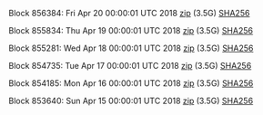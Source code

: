 Block 856384: Fri Apr 20 00:00:01 UTC 2018 [zip](https://dash-bootstrap.ams3.digitaloceanspaces.com/mainnet/2018-04-20/bootstrap.dat.zip) (3.5G) [SHA256](https://dash-bootstrap.ams3.digitaloceanspaces.com/mainnet/2018-04-20/sha256.txt)

Block 855834: Thu Apr 19 00:00:01 UTC 2018 [zip](https://dash-bootstrap.ams3.digitaloceanspaces.com/mainnet/2018-04-19/bootstrap.dat.zip) (3.5G) [SHA256](https://dash-bootstrap.ams3.digitaloceanspaces.com/mainnet/2018-04-19/sha256.txt)

Block 855281: Wed Apr 18 00:00:01 UTC 2018 [zip](https://dash-bootstrap.ams3.digitaloceanspaces.com/mainnet/2018-04-18/bootstrap.dat.zip) (3.5G) [SHA256](https://dash-bootstrap.ams3.digitaloceanspaces.com/mainnet/2018-04-18/sha256.txt)

Block 854735: Tue Apr 17 00:00:01 UTC 2018 [zip](https://dash-bootstrap.ams3.digitaloceanspaces.com/mainnet/2018-04-17/bootstrap.dat.zip) (3.5G) [SHA256](https://dash-bootstrap.ams3.digitaloceanspaces.com/mainnet/2018-04-17/sha256.txt)

Block 854185: Mon Apr 16 00:00:01 UTC 2018 [zip](https://dash-bootstrap.ams3.digitaloceanspaces.com/mainnet/2018-04-16/bootstrap.dat.zip) (3.5G) [SHA256](https://dash-bootstrap.ams3.digitaloceanspaces.com/mainnet/2018-04-16/sha256.txt)

Block 853640: Sun Apr 15 00:00:01 UTC 2018 [zip](https://dash-bootstrap.ams3.digitaloceanspaces.com/mainnet/2018-04-15/bootstrap.dat.zip) (3.5G) [SHA256](https://dash-bootstrap.ams3.digitaloceanspaces.com/mainnet/2018-04-15/sha256.txt)
